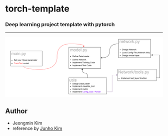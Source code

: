 # torch-template
###  Deep learning project template with pytorch

---
<div align="center">
  <img src="./assets/architecture_flow.png">
</div>

## Author
+ Jeongmin Kim
+ reference by [Junho Kim](http://bit.ly/jhkim_resume)
